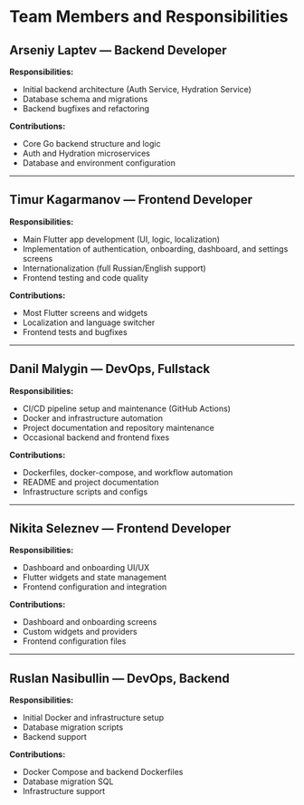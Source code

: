 # Team Members and Responsibilities

## Arseniy Laptev — Backend Developer
**Responsibilities:**
- Initial backend architecture (Auth Service, Hydration Service)
- Database schema and migrations
- Backend bugfixes and refactoring

**Contributions:**
- Core Go backend structure and logic
- Auth and Hydration microservices
- Database and environment configuration

---

## Timur Kagarmanov — Frontend Developer
**Responsibilities:**
- Main Flutter app development (UI, logic, localization)
- Implementation of authentication, onboarding, dashboard, and settings screens
- Internationalization (full Russian/English support)
- Frontend testing and code quality

**Contributions:**
- Most Flutter screens and widgets
- Localization and language switcher
- Frontend tests and bugfixes

---

## Danil Malygin — DevOps, Fullstack
**Responsibilities:**
- CI/CD pipeline setup and maintenance (GitHub Actions)
- Docker and infrastructure automation
- Project documentation and repository maintenance
- Occasional backend and frontend fixes

**Contributions:**
- Dockerfiles, docker-compose, and workflow automation
- README and project documentation
- Infrastructure scripts and configs

---

## Nikita Seleznev — Frontend Developer
**Responsibilities:**
- Dashboard and onboarding UI/UX
- Flutter widgets and state management
- Frontend configuration and integration

**Contributions:**
- Dashboard and onboarding screens
- Custom widgets and providers
- Frontend configuration files

---

## Ruslan Nasibullin — DevOps, Backend
**Responsibilities:**
- Initial Docker and infrastructure setup
- Database migration scripts
- Backend support

**Contributions:**
- Docker Compose and backend Dockerfiles
- Database migration SQL
- Infrastructure support
